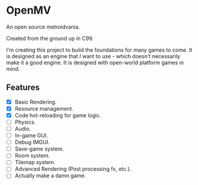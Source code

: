 # OpenMV
An open source metroidvania.

Created from the ground up in C99.

I'm creating this project to build the foundations for many games to come.
It is designed as an engine that *I* want to use - which doesn't necessarily
make it a good engine. It is designed with open-world platform games in mind.

## Features
 - [x] Basic Rendering.
 - [x] Resource management.
 - [x] Code hot-reloading for game logic.
 - [ ] Physics.
 - [ ] Audio.
 - [ ] In-game GUI.
 - [ ] Debug IMGUI.
 - [ ] Save-game system.
 - [ ] Room system.
 - [ ] Tilemap system.
 - [ ] Advanced Rendering (Post processing fx, etc.).
 - [ ] Actually make a damn game.

